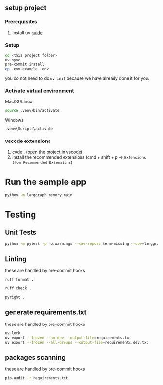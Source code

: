 ## setup project

### Prerequisites

1. Install uv [guide](https://docs.astral.sh/uv/getting-started/installation/)

### Setup

```bash
cd <this project folder>
uv sync
pre-commit install
cp .env.example .env
```

you do not need to do `uv init` because we have already done it for you.

### Activate virtual environment

MacOS/Linux

```bash
source .venv/bin/activate
```

Windows

```bash
.venv\Scripts\activate
```

### vscode extensions
1. code . (open the project in vscode)
1. install the recommended extensions (cmd + shift + p -> `Extensions: Show Recommended Extensions`)

# Run the sample app

```bash
python -m langgraph_memory.main
```


# Testing

## Unit Tests

```bash
python -m pytest -p no:warnings --cov-report term-missing --cov=langgraph_memory tests
```

## Linting
these are handled by pre-commit hooks

```sh
ruff format .
```

```sh
ruff check .
```

```sh
pyright .
```

## generate requirements.txt
these are handled by pre-commit hooks

```sh
uv lock
uv export --frozen --no-dev --output-file=requirements.txt
uv export --frozen --all-groups --output-file=requirements.dev.txt
```

## packages scanning
these are handled by pre-commit hooks

```sh
pip-audit -r requirements.txt
```